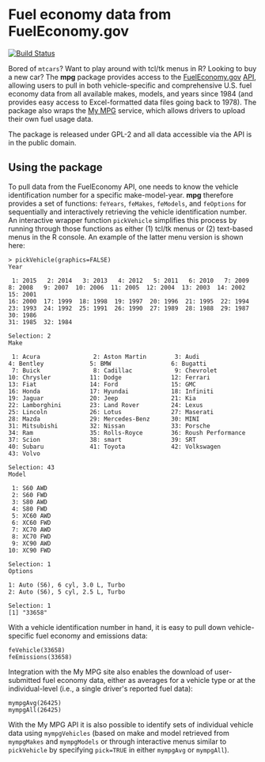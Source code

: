 # Fuel economy data from FuelEconomy.gov #

[![Build Status](https://travis-ci.org/leeper/mpg.png?branch=master)](https://travis-ci.org/leeper/mpg)

Bored of `mtcars`? Want to play around with tcl/tk menus in R? Looking to buy a new car? The **mpg** package provides access to the [FuelEconomy.gov](http://www.fueleconomy.gov/) [API](http://www.fueleconomy.gov/feg/ws/index.shtml), allowing users to pull in both vehicle-specific and comprehensive U.S. fuel economy data from all available makes, models, and years since 1984 (and provides easy access to Excel-formatted data files going back to 1978). The package also wraps the [My MPG](https://www.fueleconomy.gov/mpg/MPG.do) service, which allows drivers to upload their own fuel usage data.

The package is released under GPL-2 and all data accessible via the API is in the public domain.


## Using the package ##

To pull data from the FuelEconomy API, one needs to know the vehicle identification number for a specific make-model-year. **mpg** therefore provides a set of functions: `feYears`, `feMakes`, `feModels`, and `feOptions` for sequentially and interactively retrieving the vehicle identification number. An interactive wrapper function `pickVehicle` simplifies this process by running through those functions as either (1) tcl/tk menus or (2) text-based menus in the R console. An example of the latter menu version is shown here:

```
> pickVehicle(graphics=FALSE)
Year 

 1: 2015   2: 2014   3: 2013   4: 2012   5: 2011   6: 2010   7: 2009   8: 2008   9: 2007  10: 2006  11: 2005  12: 2004  13: 2003  14: 2002  15: 2001
16: 2000  17: 1999  18: 1998  19: 1997  20: 1996  21: 1995  22: 1994  23: 1993  24: 1992  25: 1991  26: 1990  27: 1989  28: 1988  29: 1987  30: 1986
31: 1985  32: 1984  

Selection: 2
Make 

 1: Acura               2: Aston Martin        3: Audi                4: Bentley             5: BMW                 6: Bugatti          
 7: Buick               8: Cadillac            9: Chevrolet          10: Chrysler           11: Dodge              12: Ferrari          
13: Fiat               14: Ford               15: GMC                16: Honda              17: Hyundai            18: Infiniti         
19: Jaguar             20: Jeep               21: Kia                22: Lamborghini        23: Land Rover         24: Lexus            
25: Lincoln            26: Lotus              27: Maserati           28: Mazda              29: Mercedes-Benz      30: MINI             
31: Mitsubishi         32: Nissan             33: Porsche            34: Ram                35: Rolls-Royce        36: Roush Performance
37: Scion              38: smart              39: SRT                40: Subaru             41: Toyota             42: Volkswagen       
43: Volvo              

Selection: 43
Model 

 1: S60 AWD
 2: S60 FWD
 3: S80 AWD
 4: S80 FWD
 5: XC60 AWD
 6: XC60 FWD
 7: XC70 AWD
 8: XC70 FWD
 9: XC90 AWD
10: XC90 FWD

Selection: 1
Options 

1: Auto (S6), 6 cyl, 3.0 L, Turbo
2: Auto (S6), 5 cyl, 2.5 L, Turbo

Selection: 1
[1] "33658"
```

With a vehicle identification number in hand, it is easy to pull down vehicle-specific fuel economy and emissions data:

```
feVehicle(33658)
feEmissions(33658)
```

Integration with the My MPG site also enables the download of user-submitted fuel economy data, either as averages for a vehicle type or at the individual-level (i.e., a single driver's reported fuel data):

```
mympgAvg(26425)
mympgAll(26425)
```

With the My MPG API it is also possible to identify sets of individual vehicle data using `mympgVehicles` (based on make and model retrieved from `mympgMakes` and `mympgModels` or through interactive menus similar to `pickVehicle` by specifying `pick=TRUE` in either `mympgAvg` or `mympgAll`).

